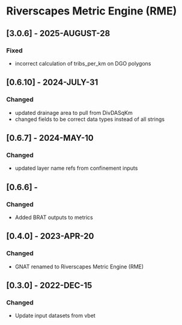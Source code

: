 # Riverscapes Metric Engine (RME)

## [3.0.6] - 2025-AUGUST-28

### Fixed
- incorrect calculation of tribs_per_km on DGO polygons

## [0.6.10] - 2024-JULY-31

### Changed
- updated drainage area to pull from DivDASqKm
- changed fields to be correct data types instead of all strings

## [0.6.7] - 2024-MAY-10

### Changed
- updated layer name refs from confinement inputs

## [0.6.6] - 

### Changed
- Added BRAT outputs to metrics

## [0.4.0] - 2023-APR-20

### Changed
- GNAT renamed to Riverscapes Metric Engine (RME)

## [0.3.0] - 2022-DEC-15

### Changed
- Update input datasets from vbet